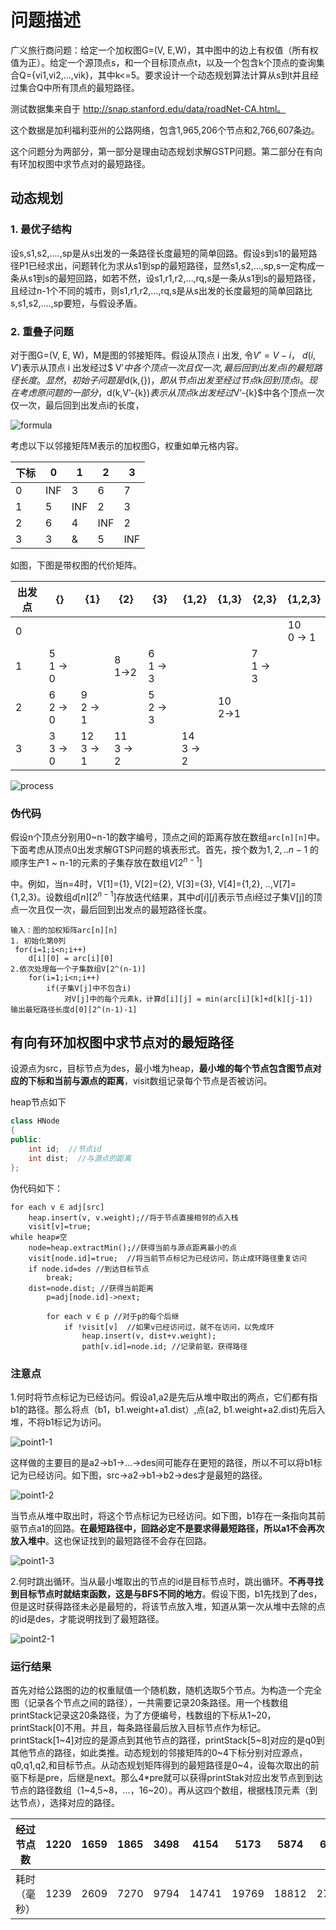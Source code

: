 # 问题描述

广义旅行商问题：给定一个加权图G=(V, E,W)，其中图中的边上有权值（所有权值为正）。给定一个源顶点s，和一个目标顶点点t，以及一个包含k个顶点的查询集合Q={vi1,vi2,…,vik}，其中k<=5。要求设计一个动态规划算法计算从s到t并且经过集合Q中所有顶点的最短路径。

测试数据集来自于 http://snap.stanford.edu/data/roadNet-CA.html。

这个数据是加利福利亚州的公路网络，包含1,965,206个节点和2,766,607条边。

这个问题分为两部分，第一部分是理由动态规划求解GSTP问题。第二部分在有向有环加权图中求节点对的最短路径。

## 动态规划

### 1. 最优子结构

设s,s1,s2,….,sp是从s出发的一条路径长度最短的简单回路。假设s到s1的最短路径P1已经求出，问题转化为求从s1到sp的最短路径，显然s1,s2,…,sp,s一定构成一条从s1到s的最短回路，如若不然，设s1,r1,r2,…,rq,s是一条从s1到s的最短路径，且经过n-1个不同的城市，则s1,r1,r2,…,rq,s是从s出发的长度最短的简单回路比s,s1,s2,….,sp要短，与假设矛盾。

### 2. 重叠子问题

对于图G=(V, E, W)，M是图的邻接矩阵。假设从顶点 i 出发, 令$V′= V - { i}$， $d( i, V′ )$表示从顶点 i 出发经过$ V′$中各个顶点一次且仅一次, 最后回到出发点 i 的最短路径长度。显然，初始子问题是$d(k,\{\})$，即从节点i出发至经过节点k回到顶点i。现在考虑原问题的一部分，$d(k,V’-{k})$表示从顶点k出发经过$V’-{k}$中各个顶点一次仅一次，最后回到出发点i的长度，

![formula](formula.png)

考虑以下以邻接矩阵M表示的加权图G，权重如单元格内容。

| 下标 | 0    | 1    | 2    | 3    |
| ---- | ---- | ---- | ---- | ---- |
| 0    | INF  | 3    | 6    | 7    |
| 1    | 5    | INF  | 2    | 3    |
| 2    | 6    | 4    | INF  | 2    |
| 3    | 3    | &    | 5    | INF  |

如图，下图是带权图的代价矩阵。

| 出发点 | {}            | {1}            | {2}            | {3}           | {1,2}          | {1,3}        | {2,3}         | {1,2,3}        |
| ------ | ------------- | -------------- | -------------- | ------------- | -------------- | ------------ | ------------- | -------------- |
| 0      |               |                |                |               |                |              |               | 10<br />0 -> 1 |
| 1      | 5<br />1 -> 0 |                | 8<br />1->2    | 6<br />1 -> 3 |                |              | 7<br />1 -> 3 |                |
| 2      | 6<br />2 -> 0 | 9<br />2 -> 1  |                | 5<br />2 -> 3 |                | 10<br />2->1 |               |                |
| 3      | 3<br />3 -> 0 | 12<br />3 -> 1 | 11<br />3 -> 2 |               | 14<br />3 -> 2 |              |               |                |

![process](process.png)

### 伪代码

假设n个顶点分别用0~n-1的数字编号，顶点之间的距离存放在数组`arc[n][n]`中。下面考虑从顶点0出发求解GTSP问题的填表形式。首先，按个数为$1,2,..n-1$ 的顺序生产1 ~ n-1的元素的子集存放在数组$V[2^{n-1}]$

中。例如，当n=4时，V[1]={1},  V[2]={2}, V[3]={3}, V[4]={1,2}, ..,V[7]={1,2,3}。设数组$d[n][2^{n-1}]$存放迭代结果，其中$d[i][j]$表示节点i经过子集V[j]的顶点一次且仅一次，最后回到出发点的最短路径长度。

```
输入：图的加权矩阵arc[n][n]
1. 初始化第0列
 for(i=1;i<n;i++)
 	d[i][0] = arc[i][0]
2.依次处理每一个子集数组V[2^(n-1)]
	for(i=1;i<n;i++)
		if(子集V[j]中不包含i)
			对V[j]中的每个元素k，计算d[i][j] = min(arc[i][k]+d[k][j-1])
输出最短路径长度d[0][2^(n-1)-1]
```



## 有向有环加权图中求节点对的最短路径

设源点为src，目标节点为des，最小堆为heap，**最小堆的每个节点包含图节点对应的下标和当前与源点的距离**，visit数组记录每个节点是否被访问。

heap节点如下

```cpp
class HNode
{
public:
	int id;  //节点id
	int dist;  //与源点的距离
};
```

伪代码如下：

```
for each v ∈ adj[src]
	heap.insert(v, v.weight);//将于节点直接相邻的点入栈
	visit[v]=true;
while heap≠空
	node=heap.extractMin();//获得当前与源点距离最小的点
	visit[node.id]=true;  //将当前节点标记为已经访问，防止成环路径重复访问
	if node.id=des //到达目标节点
		break;
	dist=node.dist; //获得当前距离
		p=adj[node.id]->next;
		
		for each v ∈ p //对于p的每个后继
			if !visit[v]  //如果v已经访问过，就不在访问，以免成环
				heap.insert(v, dist+v.weight);
				path[v.id]=node.id; //记录前驱，获得路径

```

### 注意点

1.何时将节点标记为已经访问。假设a1,a2是先后从堆中取出的两点，它们都有指b1的路径。那么将点（b1，b1.weight+a1.dist）,点(a2, b1.weight+a2.dist)先后入堆，不将b1标记为访问。

![point1-1](point1-1.png)

这样做的主要目的是a2->b1->…->des间可能存在更短的路径，所以不可以将b1标记为已经访问。如下图，src->a2->b1->b2->des才是最短的路径。

![point1-2](point1-2.png)

当节点从堆中取出时，将这个节点标记为已经访问。如下图，b1存在一条指向其前驱节点a1的回路。**在最短路径中，回路必定不是要求得最短路径，所以a1不会再次放入堆中**。这也保证找到的最短路径不会存在回路。

![point1-3](point1-3.png)

2.何时跳出循环。当从最小堆取出的节点的id是目标节点时，跳出循环。**不再寻找到目标节点时就结束函数，这是与BFS不同的地方**。假设下图，b1先找到了des，但是这时获得路径未必是最短的，将该节点放入堆，知道从第一次从堆中去除的点的id是des，才能说明找到了最短路径。

![point2-1](point2-1.png)



### 运行结果

首先对给公路图的边的权重赋值一个随机数，随机选取5个节点。为构造一个完全图（记录各个节点之间的路径），一共需要记录20条路径。用一个栈数组printStack记录这20条路径，为了方便编号，栈数组的下标从1~20，printStack[0]不用。并且，每条路径最后放入目标节点作为标记。printStack[1~4]对应的是源点到其他节点的路径，printStack[5~8]对应的是q0到其他节点的路径，如此类推。动态规划的邻接矩阵的0~4下标分别对应源点，q0,q1,q2,和目标节点。从动态规划矩阵得到的最短路径是0~4，设每次取出的前驱下标是pre，后继是next。那么4*pre就可以获得printStak对应出发节点到到达节点的路径数组（1~4,5~8，…，16~20）。再从这四个数组，根据栈顶元素（到达节点），选择对应的路径。

| 经过节点数   | 1220 | 1659 | 1865 | 3498 | 4154  | 5173  | 5874  | 6286  |
| ------------ | ---- | ---- | ---- | ---- | ----- | ----- | ----- | ----- |
| 耗时（毫秒） | 1239 | 2609 | 7270 | 9794 | 14741 | 19769 | 18812 | 27422 |